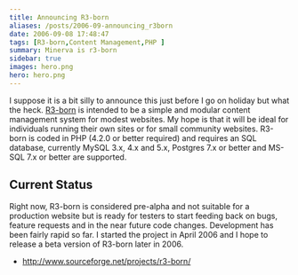 ```yaml
---
title: Announcing R3-born
aliases: /posts/2006-09-announcing_r3born
date: 2006-09-08 17:48:47
tags: [R3-born,Content Management,PHP ]
summary: Minerva is r3-born
sidebar: true
images: hero.png
hero: hero.png
---
```


I suppose it is a bit silly to announce this just before I go on holiday but
what the heck. [R3-born](http://www.sourceforge.net/projects/r3-born/) is
intended to be a simple and modular content management system for modest websites.
My hope is that it will be ideal for individuals running their own sites or for
small community websites. R3-born is coded in PHP (4.2.0 or better required)
and requires an SQL database, currently MySQL 3.x, 4.x and 5.x, Postgres 7.x
or better and MS-SQL 7.x or better are supported.

## Current Status

Right now, R3-born is considered pre-alpha and not suitable for a production
website but is ready for testers to start feeding back on bugs, feature requests
and in the near future code changes. Development has been fairly rapid so far. I
started the project in April 2006 and I hope to release a beta version of
R3-born later in 2006.

  * <http://www.sourceforge.net/projects/r3-born/>
